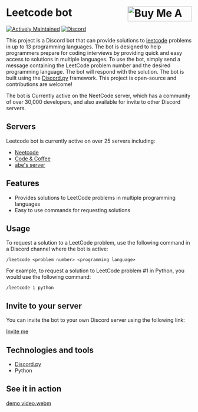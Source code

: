 # Leetcode bot  <a href="https://www.buymeacoffee.com/abe101" target="_blank"><img src="https://cdn.buymeacoffee.com/buttons/default-orange.png" alt="Buy Me A Coffee" align="right" height="41" width="174"></a>
[![Actively Maintained](https://img.shields.io/badge/Maintenance%20Level-Actively%20Maintained-green.svg)](https://gist.github.com/cheerfulstoic/d107229326a01ff0f333a1d3476e068d)
[![Discord](https://img.shields.io/discord/1017782904509710366)](https://discord.gg/2vqUzSpt6N)

This project is a Discord bot that can provide solutions to
[leetcode](https://leetcode.com/) problems in
up to 13 programming languages. The bot is designed to help programmers prepare
for coding interviews by providing quick and easy access to solutions in multiple
languages. To use the bot, simply send a message containing the LeetCode problem
number and the desired programming language. The bot will respond with the solution.
The bot is built using the [Discord.py](https://github.com/Rapptz/discord.py) framework.
This project is open-source and contributions are welcome!

The bot is Currently active on the NeetCode server, which has a community of over 30,000 developers, and also available for invite to other Discord servers.

## Servers
Leetcode bot is currently active on over 25 servers including:
- [Neetcode](https://discord.gg/ddjKRXPqtk)
- [Code & Coffee](https://www.codeandcoffee.chat/)
- [abe's server](https://discord.gg/Bv8XkBSEHP)


## Features
- Provides solutions to LeetCode problems in multiple programming languages
- Easy to use commands for requesting solutions

## Usage
To request a solution to a LeetCode problem, use the following command in a Discord channel where the bot is active:

`/leetcode <problem number> <programming language>`

For example, to request a solution to LeetCode problem #1 in Python, you would use the following command:

`/leetcode 1 python`

## Invite to your server
You can invite the bot to your own Discord server using the following link:

[Invite me](https://discord.com/oauth2/authorize?client_id=1052787378718253106&scope=bot+applications.commands&permissions=0)

## Technologies and tools
- [Discord.py](https://github.com/Rapptz/discord.py)
- Python

## See it in action  

[demo video.webm](https://user-images.githubusercontent.com/82916197/208010250-54f21d02-8774-4953-aa93-92a8bfd0f31d.webm)
